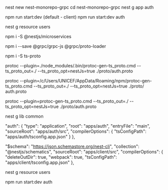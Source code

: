 nest new nest-monorepo-grpc
cd nest-monorepo-grpc
nest g app auth

npm run start:dev (default - client)
npm run start:dev auth

nest g resource users

npm i -S @nestjs/microservices

npm i --save @grpc/grpc-js @grpc/proto-loader

npm i -S ts-proto

protoc --plugin=./node_modules/.bin/protoc-gen-ts_proto.cmd --ts_proto_out=./ --ts_proto_opt=nestJs=true ./proto/auth.proto

protoc --plugin=/c/Users/UNICEF/AppData/Roaming/npm/protoc-gen-ts_proto.cmd --ts_proto_out=./ --ts_proto_opt=nestJs=true ./proto/
auth.proto

protoc --plugin=protoc-gen-ts_proto.cmd --ts_proto_out=./ --ts_proto_opt=nestJs=true ./proto/auth.proto

nest g lib common

"auth": {
"type": "application",
"root": "apps/auth",
"entryFile": "main",
"sourceRoot": "apps/auth/src",
"compilerOptions": {
"tsConfigPath": "apps/auth/tsconfig.app.json"
}
},

"$schema": "https://json.schemastore.org/nest-cli",
"collection": "@nestjs/schematics",
"sourceRoot": "apps/client/src",
"compilerOptions": {
"deleteOutDir": true,
"webpack": true,
"tsConfigPath": "apps/client/tsconfig.app.json"
},

nest g resource users

npm run start:dev auth
